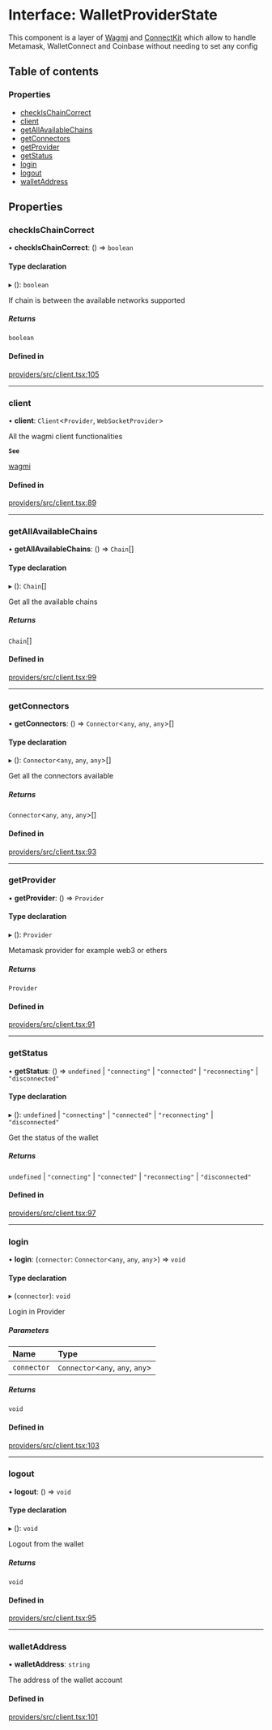 # Interface: WalletProviderState

This component is a layer of [Wagmi](https://wagmi.sh/docs/getting-started) and [ConnectKit](https://docs.family.co/connectkit)
which allow to handle Metamask, WalletConnect and Coinbase without needing to set any config

## Table of contents

### Properties

- [checkIsChainCorrect](WalletProviderState.md#checkischaincorrect)
- [client](WalletProviderState.md#client)
- [getAllAvailableChains](WalletProviderState.md#getallavailablechains)
- [getConnectors](WalletProviderState.md#getconnectors)
- [getProvider](WalletProviderState.md#getprovider)
- [getStatus](WalletProviderState.md#getstatus)
- [login](WalletProviderState.md#login)
- [logout](WalletProviderState.md#logout)
- [walletAddress](WalletProviderState.md#walletaddress)

## Properties

### checkIsChainCorrect

• **checkIsChainCorrect**: () => `boolean`

#### Type declaration

▸ (): `boolean`

If chain is between the available networks supported

##### Returns

`boolean`

#### Defined in

[providers/src/client.tsx:105](https://github.com/nevermined-io/react-components/blob/68ff983/providers/src/client.tsx#L105)

___

### client

• **client**: `Client`<`Provider`, `WebSocketProvider`\>

All the wagmi client functionalities

**`See`**

[wagmi](https://wagmi.sh/docs/getting-started)

#### Defined in

[providers/src/client.tsx:89](https://github.com/nevermined-io/react-components/blob/68ff983/providers/src/client.tsx#L89)

___

### getAllAvailableChains

• **getAllAvailableChains**: () => `Chain`[]

#### Type declaration

▸ (): `Chain`[]

Get all the available chains

##### Returns

`Chain`[]

#### Defined in

[providers/src/client.tsx:99](https://github.com/nevermined-io/react-components/blob/68ff983/providers/src/client.tsx#L99)

___

### getConnectors

• **getConnectors**: () => `Connector`<`any`, `any`, `any`\>[]

#### Type declaration

▸ (): `Connector`<`any`, `any`, `any`\>[]

Get all the connectors available

##### Returns

`Connector`<`any`, `any`, `any`\>[]

#### Defined in

[providers/src/client.tsx:93](https://github.com/nevermined-io/react-components/blob/68ff983/providers/src/client.tsx#L93)

___

### getProvider

• **getProvider**: () => `Provider`

#### Type declaration

▸ (): `Provider`

Metamask provider for example web3 or ethers

##### Returns

`Provider`

#### Defined in

[providers/src/client.tsx:91](https://github.com/nevermined-io/react-components/blob/68ff983/providers/src/client.tsx#L91)

___

### getStatus

• **getStatus**: () => `undefined` \| ``"connecting"`` \| ``"connected"`` \| ``"reconnecting"`` \| ``"disconnected"``

#### Type declaration

▸ (): `undefined` \| ``"connecting"`` \| ``"connected"`` \| ``"reconnecting"`` \| ``"disconnected"``

Get the status of the wallet

##### Returns

`undefined` \| ``"connecting"`` \| ``"connected"`` \| ``"reconnecting"`` \| ``"disconnected"``

#### Defined in

[providers/src/client.tsx:97](https://github.com/nevermined-io/react-components/blob/68ff983/providers/src/client.tsx#L97)

___

### login

• **login**: (`connector`: `Connector`<`any`, `any`, `any`\>) => `void`

#### Type declaration

▸ (`connector`): `void`

Login in Provider

##### Parameters

| Name | Type |
| :------ | :------ |
| `connector` | `Connector`<`any`, `any`, `any`\> |

##### Returns

`void`

#### Defined in

[providers/src/client.tsx:103](https://github.com/nevermined-io/react-components/blob/68ff983/providers/src/client.tsx#L103)

___

### logout

• **logout**: () => `void`

#### Type declaration

▸ (): `void`

Logout from the wallet

##### Returns

`void`

#### Defined in

[providers/src/client.tsx:95](https://github.com/nevermined-io/react-components/blob/68ff983/providers/src/client.tsx#L95)

___

### walletAddress

• **walletAddress**: `string`

The address of the wallet account

#### Defined in

[providers/src/client.tsx:101](https://github.com/nevermined-io/react-components/blob/68ff983/providers/src/client.tsx#L101)
